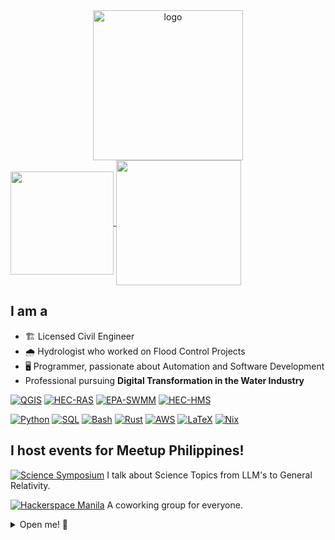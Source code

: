 <div align="center" style="margin:auto;">
    <picture>
        <source media="(prefers-color-scheme: dark)" srcset="assets/nedsantiago-sharp-logo-dark-mode.svg">
        <source media="(prefers-color-scheme: light)" srcset="assets/nedsantiago-sharp-logo-light-mode.svg">
        <img src="docs/qgis_icon.svg" alt="logo" title="logo" width="240" height="240"/><br>
    </picture>
</div>

<a href="https://github.com/anuraghazra/github-readme-stats">
    <img height=165 align="center" src="https://github-readme-stats.vercel.app/api?username=nedsantiago&rank_icon=github&card_width=320"/>
</a>
<a href="https://github.com/anuraghazra/github-readme-stats">
    <img height=200 align="center" src="https://github-readme-stats.vercel.app/api/top-langs/?username=nedsantiago&layout=compact&langs_count=6&card_width=355"/>
</a>

## I am a

- 🏗️ Licensed Civil Engineer
- 🌧️ Hydrologist who worked on Flood Control Projects
- 🖥️ Programmer, passionate about Automation and Software Development
- Professional pursuing **Digital Transformation in the Water Industry**

[![QGIS](https://img.shields.io/badge/A+-QGIS-green)](https://qgis.org/)
[![HEC-RAS](https://img.shields.io/badge/A+-HEC--RAS-blue)](https://www.hec.usace.army.mil/software/hec-ras/)
[![EPA-SWMM](https://img.shields.io/badge/A+-EPA--SWMM-blue)](https://www.epa.gov/water-research/storm-water-management-model-swmm/)
[![HEC-HMS](https://img.shields.io/badge/A--_-HEC--HMS-blue)](https://www.hec.usace.army.mil/software/hec-hms/)

[![Python](https://img.shields.io/badge/A+-Python-yellow)](https://www.python.org/)
[![SQL](https://img.shields.io/badge/A+-SQL-5C97C4)](https://en.wikipedia.org/wiki/SQL)
[![Bash](https://img.shields.io/badge/A--_-Bash-black)](https://en.wikipedia.org/wiki/Bash_(Unix_shell))
[![Rust](https://img.shields.io/badge/B+-Rust-red)](https://www.rust-lang.org/)
[![AWS](https://img.shields.io/badge/B+-AWS-orange)](https://aws.amazon.com/)
[![LaTeX](https://img.shields.io/badge/B+-LaTeX-white)](https://www.latex-project.org/)
[![Nix](https://img.shields.io/badge/B+-Nix-blue)](https://nixos.org/)

## I host events for Meetup Philippines!

[![Science Symposium](https://img.shields.io/badge/Science_Symposium-blue)](https://www.meetup.com/meetup-philippines/) I talk about Science Topics from LLM's to General Relativity.

[![Hackerspace Manila](https://img.shields.io/badge/Hackerspace_MNL-green)](https://www.meetup.com/meetup-philippines/) A coworking group for everyone.

 
<details>
    <summary>Open me! 🧰</summary>

## Toolbox

### Core Tools

**Python** - My core scripting and automation programming language. With a wide range of modules, Python can do almost anything.

**SQL** - Query, build, and analyze databases with this industry-standard language.

**AWS EC2** - The largest cloud computing platform in the world for truly scalable computation. Run anything with the best hardware.

**Flutter** - A cross-platform front-end framework using the Dart programming language. Make an app on any platform with a single code base, includes Windows, Linux, iOS, Android, and even a web browser.

**Supabase** - A modern backend service that comes with everything you need from databases to security. Combined with Flutter, I can build a full-stack applications. I can even run it on a web server.

**Rust** - Fast, safe, and scalable. Rust is a modern programming language that makes memory-related security problems impossible. It's also *extremely* fast, perfect for accelerating computation and algorithms when needed.

### Web Development Tech Stack

- Front-end: Flutter
- Backend: Supabase

### Engineering Technologies

- QGIS
- HEC-RAS
- HEC-HMS
- EPA-SWMM
- Civil3D
- ArcGIS

### Programming Languages
- Python
- SQL
- Rust
- Dart
- Javascript
- C

### Data Analysis & Engineering Tools

- Pandas
- Matplotlib
- Postgres
- Numpy
- SciPy
- Scrapy
- BeautifulSoup

### Cloud

- AWS (mainly EC2)
- fail2ban
- iptables
- nftables

### Cybersecurity Tools

- nmap
- wireshark

### Operating Systems

- NixOS
- Ubuntu

### Other Automation Tools

- LaTeX (document formatting)
- Bash Scripts
</details>
